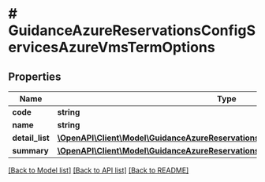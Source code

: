 # # GuidanceAzureReservationsConfigServicesAzureVmsTermOptions

## Properties

Name | Type | Description | Notes
------------ | ------------- | ------------- | -------------
**code** | **string** |  | [optional]
**name** | **string** |  | [optional]
**detail_list** | [**\OpenAPI\Client\Model\GuidanceAzureReservationsConfigDetailList[]**](GuidanceAzureReservationsConfigDetailList.md) |  | [optional]
**summary** | [**\OpenAPI\Client\Model\GuidanceAzureReservationsConfigServicesAzureVmsSummary**](GuidanceAzureReservationsConfigServicesAzureVmsSummary.md) |  | [optional]

[[Back to Model list]](../../README.md#models) [[Back to API list]](../../README.md#endpoints) [[Back to README]](../../README.md)
